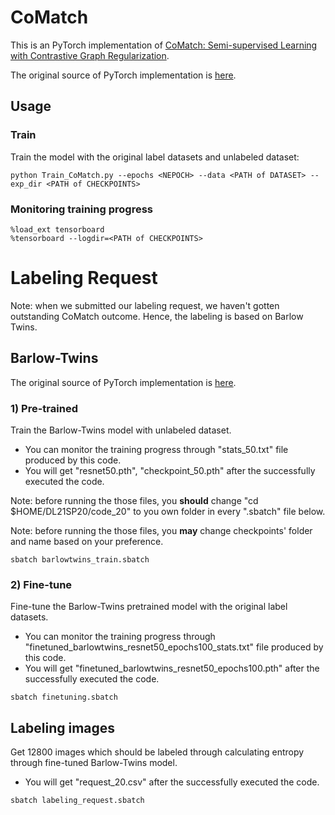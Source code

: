 
# CoMatch
This is an  PyTorch implementation of [CoMatch: Semi-supervised Learning with Contrastive Graph Regularization](https://arxiv.org/abs/2011.11183).

The original source of PyTorch implementation is [here](https://github.com/salesforce/CoMatch).

## Usage

### Train
Train the model with the original label datasets and unlabeled dataset:

```
python Train_CoMatch.py --epochs <NEPOCH> --data <PATH of DATASET> --exp_dir <PATH of CHECKPOINTS>
```

### Monitoring training progress
```
%load_ext tensorboard
%tensorboard --logdir=<PATH of CHECKPOINTS>
```

# Labeling Request
Note: when we submitted our labeling request, we haven't gotten outstanding CoMatch outcome. Hence, the labeling is based on Barlow Twins.
## Barlow-Twins
The original source of PyTorch implementation is [here](https://github.com/facebookresearch/barlowtwins).

### 1) Pre-trained 
Train the Barlow-Twins model with unlabeled dataset. 
* You can monitor the training progress through "stats_50.txt" file produced by this code.
* You will get "resnet50.pth", "checkpoint_50.pth" after the successfully executed the code. 

Note: before running the those files, you **should** change "cd $HOME/DL21SP20/code_20" to you own folder in every ".sbatch" file below.

Note: before running the those files, you **may** change checkpoints' folder and name based on your preference. 

```
sbatch barlowtwins_train.sbatch
```

### 2) Fine-tune 
Fine-tune the Barlow-Twins pretrained model with the original label datasets. 
* You can monitor the training progress through "finetuned_barlowtwins_resnet50_epochs100_stats.txt" file produced by this code.
* You will get "finetuned_barlowtwins_resnet50_epochs100.pth" after the successfully executed the code.  
```
sbatch finetuning.sbatch
```

## Labeling images
Get 12800 images which should be labeled through calculating entropy through fine-tuned Barlow-Twins model. 
* You will get "request_20.csv" after the successfully executed the code. 
```
sbatch labeling_request.sbatch
```
